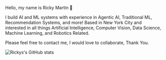 Hello, my name is Ricky Martin :wave:

I build AI and ML systems with experience in Agentic AI, Traditional ML, Recommendation Systems, and more! Based in New York City and interested in all things Artificial Intelligence, 
Computer Vision, Data Science, Machine Learning, and Robotics Related. 

Please feel free to contact me, I would love to collaborate, Thank You.

![Rickys's GitHub stats](https://github-readme-stats.vercel.app/api?username=rickymartin-dev&show_icons=true&theme=dark) 
